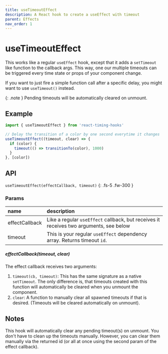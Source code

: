 ```yaml
---
title: useTimeoutEffect
description: A React hook to create a useEffect with timeout
parent: Effects
nav_order: 1
---
```


# useTimeoutEffect

This works like a regular `useEffect` hook, except that it adds a `setTimeout` like function
to the callback args. This way, one our multiple timeouts can be triggered every time state or props of your component change.

If you want to just fire a simple function call after a specific delay, you might want to use `useTimeout()` instead.

{: .note }
Pending timeouts will be automatically cleared on unmount.

## Example

```javascript
import { useTimeoutEffect } from 'react-timing-hooks'

// Delay the transition of a color by one second everytime it changes
useTimeoutEffect((timeout, clear) => {
  if (color) {
    timeout(() => transitionTo(color), 1000)
  }
}, [color])
```

## API

`useTimeoutEffect(effectCallback, timeout)`
{: .fs-5 .fw-300 }

### Params

| name           | description                                                          |
|:---------------|:---------------------------------------------------------------------|
| effectCallback | Like a regular `useEffect` callback, but receives it receives two arguments, see below |
| timeout        | This is your regular `useEffect` dependency array. Returns timeout `id`.               |

##### effectCallback(timeout, clear)

The effect callback receives two arguments: 

1. `timeout(cb, timeout)`: This has the same signature as a native `setTimeout`. The only difference is, that timeouts created with this function will automatically be cleared when you unmount the component.
2. `clear`: A function to manually clear all spawned timeouts if that is desired. (Timeouts will be cleared automatically on unmount).


## Notes

This hook will automatically clear any pending timeout(s) on unmount. You don't have to clean up the timeouts manually. 
However, you can clear them manually via the returned id (or all at once using the second param of the effect callback).
